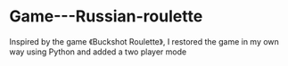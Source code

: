 # Game---Russian-roulette
Inspired by the game 《Buckshot Roulette》, I restored the game in my own way using Python and added a two player mode

